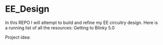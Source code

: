 # EE_Design
In this REPO I will attempt to build and refine my EE circuitry design.
Here is a running list of all the resources: 
Getting to Blinky 5.0

Project idea:


